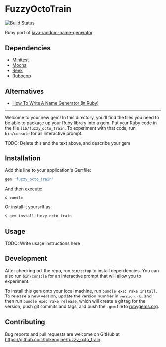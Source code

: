 # FuzzyOctoTrain

[![Build Status](https://travis-ci.org/folkengine/fuzzy_octo_train.svg?branch=master)](https://travis-ci.org/folkengine/fuzzy_octo_train)

Ruby port of [java-random-name-generator](https://github.com/folkengine/java-random-name-generator).

## Dependencies

* [Minitest](https://github.com/seattlerb/minitest)
* [Mocha](https://github.com/freerange/mocha)
* [Reek](https://github.com/troessner/reek)
* [Rubocop](https://github.com/bbatsov/rubocop)

## Alternatives

* [How To Write A Name Generator (In Ruby)](http://www.skorks.com/2009/07/how-to-write-a-name-generator-in-ruby/)

------

Welcome to your new gem! In this directory, you'll find the files you need to be able to package up your Ruby library into a gem. Put your Ruby code in the file `lib/fuzzy_octo_train`. To experiment with that code, run `bin/console` for an interactive prompt.

TODO: Delete this and the text above, and describe your gem

## Installation

Add this line to your application's Gemfile:

```ruby
gem 'fuzzy_octo_train'
```

And then execute:

    $ bundle

Or install it yourself as:

    $ gem install fuzzy_octo_train

## Usage

TODO: Write usage instructions here

## Development

After checking out the repo, run `bin/setup` to install dependencies. You can also run `bin/console` for an interactive prompt that will allow you to experiment.

To install this gem onto your local machine, run `bundle exec rake install`. To release a new version, update the version number in `version.rb`, and then run `bundle exec rake release`, which will create a git tag for the version, push git commits and tags, and push the `.gem` file to [rubygems.org](https://rubygems.org).

## Contributing

Bug reports and pull requests are welcome on GitHub at https://github.com/folkengine/fuzzy_octo_train.

